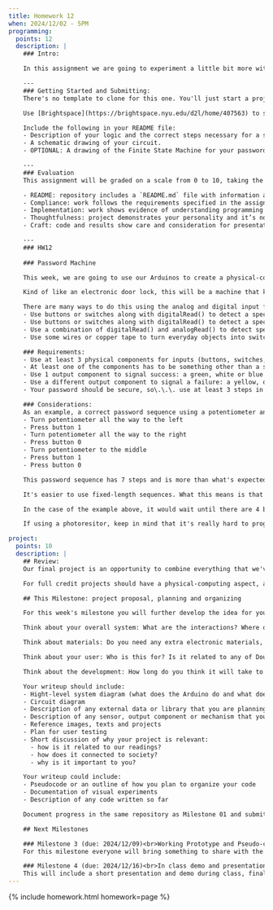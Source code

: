 ```yaml
---
title: Homework 12
when: 2024/12/02 - 5PM
programming:
  points: 12
  description: |
    ### Intro:

    In this assignment we are going to experiment a little bit more with the Arduino's input capabilities.

    ---
    ### Getting Started and Submitting:
    There's no template to clone for this one. You'll just start a project named HW12 through the Arduino IDE and then push its folder to your GitHub account (like in this [video](https://www.youtube.com/watch?v=VuhrHrkvV0E)).

    Use [Brightspace](https://brightspace.nyu.edu/d2l/home/407563) to submit a link to your repository and a video of your project working. The video should be 15 to 30 seconds long and you can upload the file to Brightspace or host it somewhere else and submit a link.

    Include the following in your README file:
    - Description of your logic and the correct steps necessary for a successful sequence.
    - A schematic drawing of your circuit.
    - OPTIONAL: A drawing of the Finite State Machine for your password.

    ---
    ### Evaluation
    This assignment will be graded on a scale from 0 to 10, taking the following criteria into account:

    - README: repository includes a `README.md` file with information about the input sequence and a drawing of the circuit.
    - Compliance: work follows the requirements specified in the assignment description.
    - Implementation: work shows evidence of understanding programming concepts and you are fully using them to express your ideas.
    - Thoughtfulness: project demonstrates your personality and it’s not a straightforward re-implementation of someone else’s idea.
    - Craft: code and results show care and consideration for presentation and professionalism, and work doesn’t look like it was rushed.

    ---
    ### HW12
    
    ### Password Machine

    This week, we are going to use our Arduinos to create a physical-computing password machine.

    Kind of like an electronic door lock, this will be a machine that keeps track of user inputs and signals *success* if a correct pre-determined sequence of inputs is entered, or *failure* if an incorrect sequence of inputs is entered.

    There are many ways to do this using the analog and digital input functions from the Arduino:
    - Use buttons or switches along with digitalRead() to detect a specific sequence of button presses
    - Use buttons or switches along with digitalRead() to detect a specific combination of buttons that have to be pressed at the same time
    - Use a combination of digitalRead() and analogRead() to detect specific combinations or sequences of buttons presses and potentiometer positions
    - Use some wires or copper tape to turn everyday objects into switches

    ### Requirements:
    - Use at least 3 physical components for inputs (buttons, switches, potentiometers, [photoresistors](https://www.youtube.com/watch?v=51HegLbAMdk), dip switches, etc...
    - At least one of the components has to be something other than a switch or button
    - Use 1 output component to signal success: a green, white or blue LED, for example
    - Use a different output component to signal a failure: a yellow, orange or red LED, for example
    - Your password should be secure, so\.\.\. use at least 3 steps in your sequence

    ### Considerations:
    As an example, a correct password sequence using a potentiometer and 2 buttons could be:
    - Turn potentiometer all the way to the left
    - Press button 1
    - Turn potentiometer all the way to the right
    - Press button 0
    - Turn potentiometer to the middle
    - Press button 1
    - Press button 0

    This password sequence has 7 steps and is more than what's expected for this assignment.

    It's easier to use fixed-length sequences. What this means is that the system only reports if a sequence is correct after a fixed number of steps has been taken, then it reports success or failure and resets.

    In the case of the example above, it would wait until there are 4 button presses and only then turn on either a red or green light.

    If using a photoresitor, keep in mind that it's really hard to program these to work under any and all conditions. Changes in the room lighting will affect how a photoresistor works. Just make sure to test and calibrate your code right before making the video.

project:
  points: 10
  description: |
    ## Review:
    Our final project is an opportunity to combine everything that we've learned so far to create a piece of work that showcases not only our technical knowledge, but also our design skills, and ability to think critically while making connections between our readings and our practice.

    For full credit projects should have a physical-computing aspect, and an audio or visual aspect, so this means using both an Arduino for input or output, together with a p5js sketch. Projects also have to have custom functions, arrays, objects or classes, `for()` loops and `if()` statements, and demonstrate forethought and planning. At the same time, we're expected to go beyond the basic concepts of programming, so use of external libraries is extremely encouraged.

    ## This Milestone: project proposal, planning and organizing

    For this week's milestone you will further develop the idea for your project and create a plan for its development. It's also not a bad idea to start thinking about the code and writing some initial functions, testing some visuals and experimenting with libraries.

    Think about your overall system: What are the interactions? Where does data get produced or collected? what daata has to be transferred between Arduino and the computer/browser/p5js ?

    Think about materials: Do you need any extra electronic materials, like sensors, motors or special LEDs? Will you need to fabricate any special structures or mechanisms?

    Think about your user: Who is this for? Is it related to any of Douglas Rushkoff's commands? Would Chris Crawford consider it interactive? How do you plan on testing your project?

    Think about the development: How long do you think it will take to develop your project? What do you think will be the most challenging aspect of the project? Do you have any "stretch" features you would like to develop in case you finish early? Do you have a backup plan in case anything ends up not working out?

    Your writeup should include:
    - Hight-level system diagram (what does the Arduino do and what does p5js do)
    - Circuit diagram
    - Description of any external data or library that you are planning to use (or a list of potential libraries under consideration)
    - Description of any sensor, output component or mechanism that you are planning on using or building (or a list of potential sensors under consideration)
    - Reference images, texts and projects
    - Plan for user testing
    - Short discussion of why your project is relevant:
      - how is it related to our readings?
      - how does it connected to society?
      - why is it important to you?

    Your writeup could include:
    - Pseudocode or an outline of how you plan to organize your code
    - Documentation of visual experiments
    - Description of any code written so far

    Document progress in the same repository as Milestone 01 and submit a link to your project repository via [Brightspace](https://brightspace.nyu.edu/d2l/home/407563).

    ## Next Milestones

    ### Milestone 3 (due: 2024/12/09)<br>Working Prototype and Pseudo-code (10 points)
    For this milestone everyone will bring something to share with the class.

    ### Milestone 4 (due: 2024/12/16)<br>In class demo and presentation (30 points)
    This will include a short presentation and demo during class, final code review and a final writeup.
---
```

{% include homework.html homework=page %}
